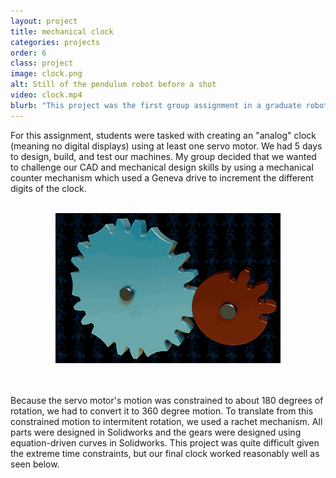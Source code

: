 ```yaml
---
layout: project
title: mechanical clock
categories: projects
order: 6
class: project
image: clock.png
alt: Still of the pendulum robot before a shot
video: clock.mp4
blurb: "This project was the first group assignment in a graduate robotics class. The assignment was to create a clock using at least one servo-motor. Compared to the rest of the projects this project was significantly accelerated. We only had 5 days do design, model, and build the clock."
---
```

For this assignment, students were tasked with creating an "analog" clock (meaning no digital displays) using at least one servo motor. We had 5 days to design, build, and test our machines. My group decided that we wanted to challenge our CAD and mechanical design skills by using a mechanical counter mechanism which used a Geneva drive to increment the different digits of the clock. <br><br>
<p align="center">
<img src="/assets/gif/GenevaDrive.gif">
</p> <br><br> Because the servo motor's motion was constrained to about 180 degrees of rotation, we had to convert it to 360 degree motion. To translate from this constrained motion to intermitent rotation, we used a rachet mechanism. All parts were designed in Solidworks and the gears were designed using equation-driven curves in Solidworks. This project was quite difficult given the extreme time constraints, but our final clock worked reasonably well as seen below. 